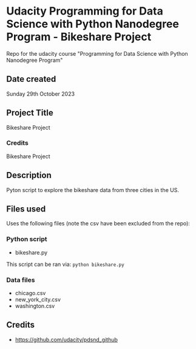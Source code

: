 # Udacity Programming for Data Science with Python Nanodegree Program - Bikeshare Project

Repo for the udacity course "Programming for Data Science with Python Nanodegree Program"

## Date created

Sunday 29th October 2023

## Project Title

Bikeshare Project

### Credits

Bikeshare Project

## Description

Pyton script to explore the bikeshare data from three cities in the US.

## Files used

Uses the following files (note the csv have been excluded from the repo):

### Python script

- bikeshare.py

This script can be ran via: `python bikeshare.py`

### Data files

- chicago.csv
- new_york_city.csv
- washington.csv

## Credits

- https://github.com/udacity/pdsnd_github
